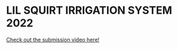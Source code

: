 # LIL SQUIRT IRRIGATION SYSTEM 2022
[Check out the submission video here!](https://bit.ly/arduinosubmissionvideo)

